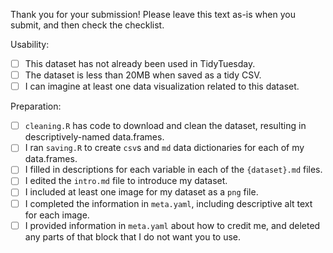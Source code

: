 Thank you for your submission! Please leave this text as-is when you submit, and then check the checklist.

Usability:

- [ ] This dataset has not already been used in TidyTuesday.
- [ ] The dataset is less than 20MB when saved as a tidy CSV.
- [ ] I can imagine at least one data visualization related to this dataset.

Preparation:

- [ ] `cleaning.R` has code to download and clean the dataset, resulting in descriptively-named data.frames.
- [ ] I ran `saving.R` to create `csv`s and `md` data dictionaries for each of my data.frames.
- [ ] I filled in descriptions for each variable in each of the `{dataset}.md` files.
- [ ] I edited the `intro.md` file to introduce my dataset.
- [ ] I included at least one image for my dataset as a `png` file.
- [ ] I completed the information in `meta.yaml`, including descriptive alt text for each image.
- [ ] I provided information in `meta.yaml` about how to credit me, and deleted any parts of that block that I do not want you to use.
